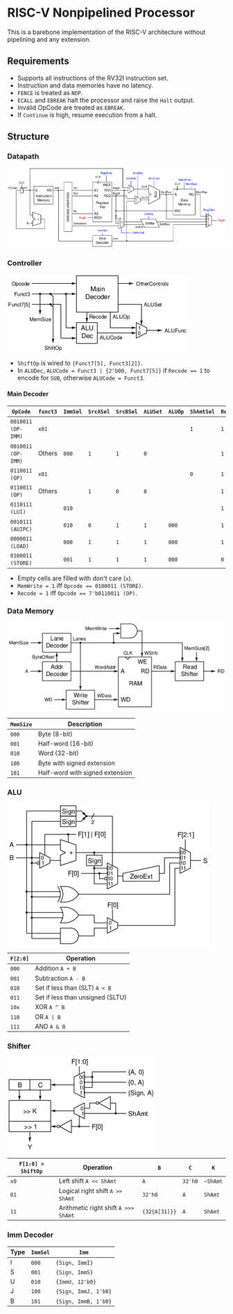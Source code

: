 # RISC-V Nonpipelined Processor

This is a barebone implementation of the RISC-V architecture without pipelining and any extension.

## Requirements
- Supports all instructions of the RV32I instruction set.
- Instruction and data memories have no latency.
- `FENCE` is treated as `NOP`.
- `ECALL` and `EBREAK` halt the processor and raise the `Halt` output.
- Invalid OpCode are treated as `EBREAK`.
- If `Continue` is high, resume execution from a halt.

## Structure
### Datapath

![](figures/diagram.png)

### Controller

![](figures/controller.png)

- `ShiftOp` is wired to `{Funct7[5], Funct3[2]}`.
- In `ALUDec`, `ALUCode = Funct3 | {2'b00, Funct7[5]}` if `Recode == 1` to encode for `SUB`,
otherwise `ALUCode = Funct3`.

#### Main Decoder

| `OpCode`           | `funct3` | `ImmSel` | `SrcASel` | `SrcBSel` | `ALUSet` | `ALUOp` | `ShAmtSel` | `RegWrite` | `RegDSel` |
|--------------------|----------|----------|-----------|-----------|----------|---------|------------|------------|-----------|
| `0010011 (OP-IMM)` | `x01`    |          |           |           |          |         | `1`        | `1`        | `10`      |
| `0010011 (OP-IMM)` | Others   | `000`    | `1`       | `1`       | `0`      |         |            | `1`        | `01`      |
| `0110011 (OP)`     | `x01`    |          |           |           |          |         | `0`        | `1`        | `10`      |
| `0110011 (OP)`     | Others   |          | `1`       | `0`       | `0`      |         |            | `1`        | `01`      |
| `0110111 (LUI)`    |          | `010`    |           |           |          |         |            | `1`        | `11`      |
| `0010111 (AUIPC)`  |          | `010`    | `0`       | `1`       | `1`      | `000`   |            | `1`        | `01`      |
| `0000011 (LOAD)`   |          | `000`    | `1`       | `1`       | `1`      | `000`   |            | `1`        | `00`      |
| `0100011 (STORE)`  |          | `001`    | `1`       | `1`       | `1`      | `000`   |            | `0`        |           |

- Empty cells are filled with don't care (`x`).
- `MemWrite = 1` iff `Opcode == 0100011 (STORE)`. 
- `Recode = 1` iff `Opcode == 7'b0110011 (OP)`.

### Data Memory

![](figures/dmem.png)

| `MemSize` | Description |
|-|-|
| `000` | Byte (8-bit) |
| `001` | Half-word (16-bit) |
| `010` | Word (32-bit) |
| `100` | Byte with signed extension |
| `101` | Half-word with signed extension |

### ALU

![](figures/alu.png)

| `F[2:0]` | Operation |
| --- | --- |
| `000` | Addition `A + B` |
| `001` | Subtraction `A - B` |
| `010` | Set if less than (SLT) `A < B` |
| `011` | Set if less than unsigned (SLTU) |
| `10x` | XOR `A ^ B` |
| `110` | OR <code>A &#124; B</code> |
| `111` | AND `A & B` |

### Shifter

![](figures/shifter.png)

| `F[1:0] = ShiftOp` | Operation | `B` | `C` | `K` |
| --- | --- | --- | --- | --- |
| `x0` | Left shift `A << ShAmt` | `A` | `32'h0` | `~ShAmt` |
| `01` | Logical right shift `A >> ShAmt` | `32'h0` | `A` | `ShAmt` |
| `11` | Arithmetic right shift `A >>> ShAmt` | `{32{A[31]}}` | `A` | `ShAmt` |

### Imm Decoder

| Type | `ImmSel` | `Imm`                |
|------|----------|----------------------|
| I    | `000`    | `{Sign, ImmI}`       |
| S    | `001`    | `{Sign, ImmS}`       |
| U    | `010`    | `{ImmU, 12'b0}`      |
| J    | `100`    | `{Sign, ImmJ, 1'b0}` |
| B    | `101`    | `{Sign, ImmB, 1'b0}` |

